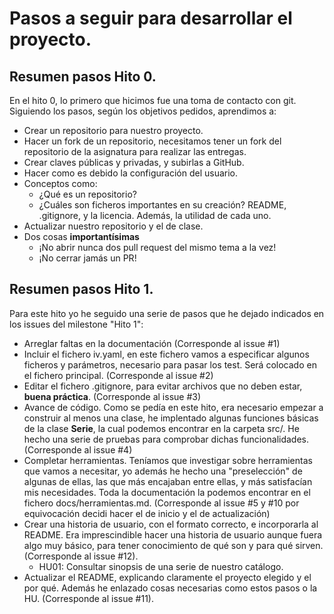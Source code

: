 # Pasos a seguir para desarrollar el proyecto.
## Resumen pasos Hito 0.
En el hito 0, lo primero que hicimos fue una toma de contacto con git. Siguiendo los pasos, según los objetivos pedidos, aprendimos a:
 -  Crear un repositorio para nuestro proyecto.
 -  Hacer un fork de un repositorio, necesitamos tener un fork del repositorio de la asignatura para realizar las entregas.
 - Crear claves públicas y privadas, y subirlas a GitHub.
 - Hacer como es debido la configuración del usuario.
 - Conceptos como:
    - ¿Qué es un repositorio?
    - ¿Cuáles son ficheros importantes en su creación? README, .gitignore, y la licencia. Además, la utilidad de cada uno.
- Actualizar nuestro repositorio y el de clase.
- Dos cosas **importantísimas**
    - ¡No abrir nunca dos pull request del mismo tema a la vez!
    - ¡No cerrar jamás un PR!

## Resumen pasos Hito 1.
Para este hito yo he seguido una serie de pasos que he dejado indicados en los issues del milestone "Hito 1":
 - Arreglar faltas en la documentación (Corresponde al issue #1)
 - Incluir el fichero iv.yaml, en este fichero vamos a especificar algunos ficheros y parámetros, necesario para pasar los test. Será colocado en el fichero principal. (Corresponde al issue #2)
 - Editar el fichero .gitignore, para evitar archivos que no deben estar, **buena práctica**. (Corresponde al issue #3)
 - Avance de código. Como se pedía en este hito, era necesario empezar a construir al menos una clase, he implentado algunas funciones básicas de la clase **Serie**, la cual podemos encontrar en la carpeta src/. He hecho una serie de pruebas para comprobar dichas funcionalidades. (Corresponde al issue #4)
 - Completar herramientas. Teníamos que investigar sobre herramientas que vamos a necesitar, yo además he hecho una "preselección"  de algunas de ellas, las que más encajaban entre ellas, y más satisfacían mis necesidades. Toda la documentación la podemos encontrar en el fichero docs/herramientas.md. (Corresponde al issue #5 y #10 por equivocación decidi hacer el de inicio y el de actualización)
 - Crear una historia de usuario, con el formato correcto, e incorporarla al README. Era imprescindible hacer una historia de usuario aunque fuera algo muy básico, para tener conocimiento de qué son y para qué sirven. (Corresponde al issue #12).
    - HU01: Consultar sinopsis de una serie de nuestro catálogo.
 - Actualizar el README, explicando claramente el proyecto elegido y el por qué. Además he enlazado cosas necesarias como estos pasos o la HU. (Corresponde al issue #11).
 

